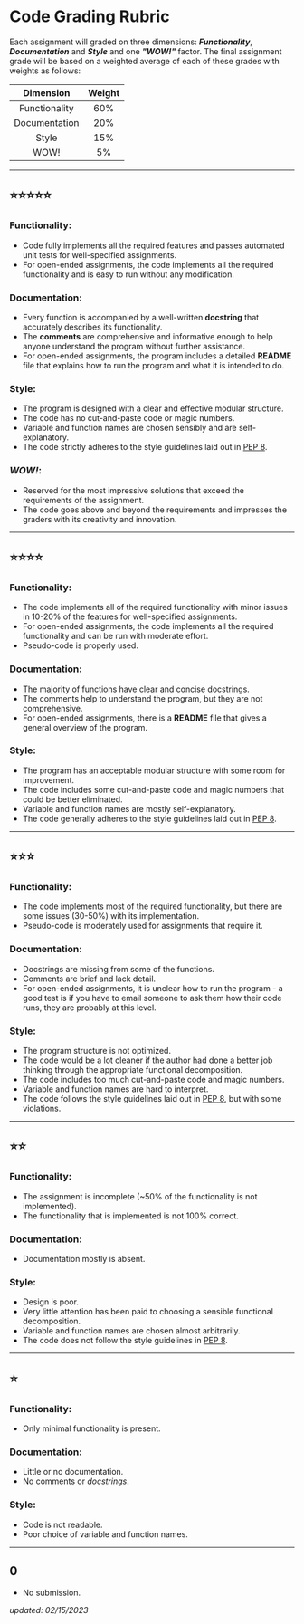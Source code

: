 # Code Grading Rubric

Each assignment will graded on three dimensions: ***Functionality***, ***Documentation*** and ***Style*** and one ***"WOW!"*** factor. The final assignment grade will be based on a weighted average of each of these grades with weights as follows: 

|   Dimension   | Weight |
| :-----------: | :----: |
| Functionality |  60%   |
| Documentation |  20%   |
|     Style     |  15%   |
|      WOW!     |   5%   |


---
## ⭐⭐⭐⭐⭐
### **Functionality**: 
- Code fully implements all the required features and passes automated unit tests for well-specified assignments.
- For open-ended assignments, the code implements all the required functionality and is easy to run without any modification.
  
### **Documentation**:
- Every function is accompanied by a well-written **docstring** that accurately describes its functionality.
- The **comments** are comprehensive and informative enough to help anyone understand the program without further assistance.
- For open-ended assignments, the program includes a detailed **README** file that explains how to run the program and what it is intended to do.
  
### **Style**: 
- The program is designed with a clear and effective modular structure.
- The code has no cut-and-paste code or magic numbers.
- Variable and function names are chosen sensibly and are self-explanatory.
- The code strictly adheres to the style guidelines laid out in [PEP 8](https://www.python.org/dev/peps/pep-0008/).

### ***WOW!***:
- Reserved for the most impressive solutions that exceed the requirements of the assignment.
- The code goes above and beyond the requirements and impresses the graders with its creativity and innovation.

---
## ⭐⭐⭐⭐

### **Functionality**: 
- The code implements all of the required functionality with minor issues in 10-20% of the features for well-specified assignments.
- For open-ended assignments, the code implements all the required functionality and can be run with moderate effort.
- Pseudo-code is properly used.

### **Documentation**:   
- The majority of functions have clear and concise docstrings.
- The comments help to understand the program, but they are not comprehensive.
- For open-ended assignments, there is a **README** file that gives a general overview of the program.

### **Style**: 
  
- The program has an acceptable modular structure with some room for improvement.
- The code includes some cut-and-paste code and magic numbers that could be better eliminated.
- Variable and function names are mostly self-explanatory.
- The code generally adheres to the style guidelines laid out in [PEP 8](https://www.python.org/dev/peps/pep-0008/).
  
---
## ⭐⭐⭐

### **Functionality**:
- The code implements most of the required functionality, but there are some issues (30-50%) with its implementation.
- Pseudo-code is moderately used for assignments that require it.

### **Documentation**: 
- Docstrings are missing from some of the functions.
- Comments are brief and lack detail.
- For open-ended assignments, it is unclear how to run the program  - a good test is if you have to email someone to ask them how their code runs, they are probably at this level.

### **Style**:
- The program structure is not optimized.
- The code would be a lot cleaner if the author had done a better job thinking through the appropriate functional decomposition. 
- The code includes too much cut-and-paste code and magic numbers.
- Variable and function names are hard to interpret.
- The code follows the style guidelines laid out in [PEP 8](https://www.python.org/dev/peps/pep-0008/), but with some violations.
  
---
## ⭐⭐
### **Functionality**: 
- The assignment is incomplete (~50% of the functionality is not implemented). 
- The functionality that is implemented is not 100% correct.
  
### **Documentation**:
- Documentation mostly is absent.
  
### **Style**: 
- Design is poor. 
- Very little attention has been paid to choosing a sensible functional decomposition. 
- Variable and function names are chosen almost arbitrarily.
- The code does not follow the style guidelines in [PEP 8](https://www.python.org/dev/peps/pep-0008/).

---
## ⭐

###  **Functionality**: 
- Only minimal functionality is present.
  
### **Documentation**: 
- Little or no documentation.
- No comments or *docstrings*. 
  
### **Style**: 
- Code is not readable. 
- Poor choice of variable and function names.


---
## 0️

- No submission.


_updated: 02/15/2023_